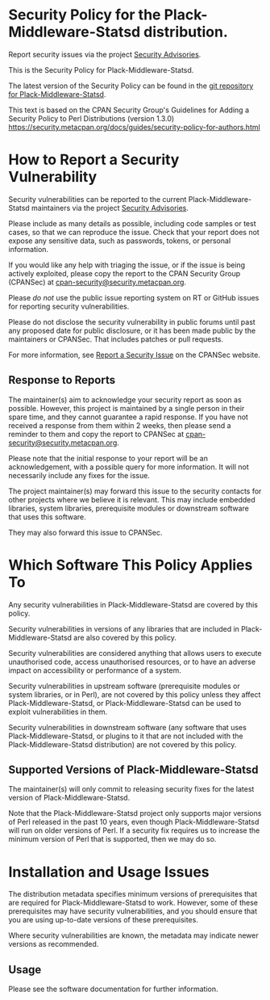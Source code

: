 # Security Policy for the Plack-Middleware-Statsd distribution.

Report security issues via the project
[Security Advisories](https://github.com/robrwo/Plack-Middleware-Statsd/security/advisories).

This is the Security Policy for Plack-Middleware-Statsd.

The latest version of the Security Policy can be found in the
[git repository for Plack-Middleware-Statsd](https://github.com/robrwo/Plack-Middleware-Statsd).

This text is based on the CPAN Security Group's Guidelines for Adding
a Security Policy to Perl Distributions (version 1.3.0)
https://security.metacpan.org/docs/guides/security-policy-for-authors.html

# How to Report a Security Vulnerability

Security vulnerabilities can be reported to the current Plack-Middleware-Statsd
maintainers via the project
[Security Advisories](https://github.com/robrwo/Plack-Middleware-Statsd/security/advisories).

Please include as many details as possible, including code samples
or test cases, so that we can reproduce the issue.  Check that your
report does not expose any sensitive data, such as passwords,
tokens, or personal information.

If you would like any help with triaging the issue, or if the issue
is being actively exploited, please copy the report to the CPAN
Security Group (CPANSec) at <cpan-security@security.metacpan.org>.

Please *do not* use the public issue reporting system on RT or
GitHub issues for reporting security vulnerabilities.

Please do not disclose the security vulnerability in public forums
until past any proposed date for public disclosure, or it has been
made public by the maintainers or CPANSec.  That includes patches or
pull requests.

For more information, see
[Report a Security Issue](https://security.metacpan.org/docs/report.html)
on the CPANSec website.

## Response to Reports

The maintainer(s) aim to acknowledge your security report as soon as
possible.  However, this project is maintained by a single person in
their spare time, and they cannot guarantee a rapid response.  If you
have not received a response from them within 2 weeks, then
please send a reminder to them and copy the report to CPANSec at
<cpan-security@security.metacpan.org>.

Please note that the initial response to your report will be an
acknowledgement, with a possible query for more information.  It
will not necessarily include any fixes for the issue.

The project maintainer(s) may forward this issue to the security
contacts for other projects where we believe it is relevant.  This
may include embedded libraries, system libraries, prerequisite
modules or downstream software that uses this software.

They may also forward this issue to CPANSec.

# Which Software This Policy Applies To

Any security vulnerabilities in Plack-Middleware-Statsd are covered by this policy.

Security vulnerabilities in versions of any libraries that are
included in Plack-Middleware-Statsd are also covered by this policy.

Security vulnerabilities are considered anything that allows users
to execute unauthorised code, access unauthorised resources, or to
have an adverse impact on accessibility or performance of a system.

Security vulnerabilities in upstream software (prerequisite modules
or system libraries, or in Perl), are not covered by this policy
unless they affect Plack-Middleware-Statsd, or Plack-Middleware-Statsd can
be used to exploit vulnerabilities in them.

Security vulnerabilities in downstream software (any software that
uses Plack-Middleware-Statsd, or plugins to it that are not included with the
Plack-Middleware-Statsd distribution) are not covered by this policy.

## Supported Versions of Plack-Middleware-Statsd

The maintainer(s) will only commit to releasing security fixes for
the latest version of Plack-Middleware-Statsd.

Note that the Plack-Middleware-Statsd project only supports major versions of Perl
released in the past 10 years, even though Plack-Middleware-Statsd will run on
older versions of Perl.  If a security fix requires us to increase
the minimum version of Perl that is supported, then we may do so.

# Installation and Usage Issues

The distribution metadata specifies minimum versions of
prerequisites that are required for Plack-Middleware-Statsd to work.  However, some
of these prerequisites may have security vulnerabilities, and you
should ensure that you are using up-to-date versions of these
prerequisites.

Where security vulnerabilities are known, the metadata may indicate
newer versions as recommended.

## Usage

Please see the software documentation for further information.
